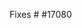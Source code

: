 <!--
Thank you for submitting a pull request!

Here's a checklist you might find useful.
[X] There is an associated issue that is labelled
  'Bug' or 'help wanted' or is in the Community milestone
[X] Code is up-to-date with the `master` branch
[X] You've successfully run `jake runtests` locally
[ ] You've signed the CLA
[X] There are new or updated unit tests validating the change

Refer to CONTRIBUTING.MD for more details.
  https://github.com/Microsoft/TypeScript/blob/master/CONTRIBUTING.md
-->

Fixes #
#17080
